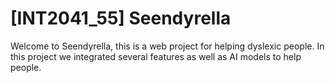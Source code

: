 # [INT2041_55] Seendyrella
Welcome to Seendyrella, this is a web project for helping dyslexic people. In this project we integrated several features as well as AI models to help people.
